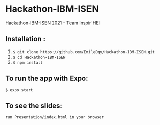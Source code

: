 # Hackathon-IBM-ISEN
Hackathon-IBM-ISEN 2021 - Team Inspir'HEI

## Installation :
1) `$ git clone https://github.com/EmileDqy/Hackathon-IBM-ISEN.git`
2) `$ cd Hackathon-IBM-ISEN`
3) `$ npm install`

## To run the app with Expo:

`$ expo start`

## To see the slides:

`run Presentation/index.html in your browser`
